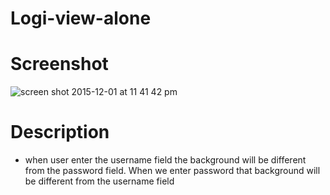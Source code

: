 # Logi-view-alone

# Screenshot

![screen shot 2015-12-01 at 11 41 42 pm](https://cloud.githubusercontent.com/assets/12906173/11509628/1ebff9b4-9885-11e5-8aa1-ee15f8c49389.png)


# Description

* when user enter the username field the background will be different from the password field. When we enter password that background will be different from the username field

